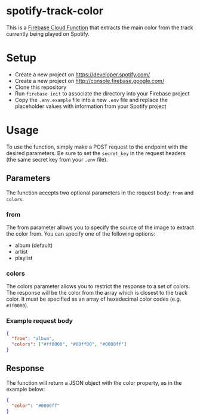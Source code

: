 # spotify-track-color

This is a [Firebase Cloud Function](https://firebase.google.com/docs/functions)
that extracts the main color from the track currently being played on Spotify.

# Setup

- Create a new project on https://developer.spotify.com/
- Create a new project on http://console.firebase.google.com/
- Clone this repository
- Run `firebase init` to associate the directory into your Firebase project
- Copy the `.env.example` file into a new `.env` file and replace the
  placeholder values with information from your Spotify project

# Usage

To use the function, simply make a POST request to the endpoint with the desired
parameters. Be sure to set the `secret_key` in the request headers (the same
secret key from your `.env` file).

## Parameters

The function accepts two optional parameters in the request body: `from` and
`colors`.

### from

The from parameter allows you to specify the source of the image to extract the
color from. You can specify one of the following options:

- album (default)
- artist
- playlist

### colors

The colors parameter allows you to restrict the response to a set of colors. The
response will be the color from the array which is closest to the track color.
It must be specified as an array of hexadecimal color codes (e.g. `#ff0000`).

### Example request body

```json
{
  "from": "album",
  "colors": ["#ff0000", "#00ff00", "#0000ff"]
}
```

## Response

The function will return a JSON object with the color property, as in the
example below:

```json
{
  "color": "#0000ff"
}
```
